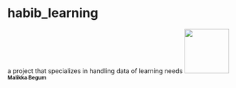 # habib_learning
a project that specializes in handling data of learning needs
<a href="https://github.com/pbellec">
   <img src="[https://avatars.githubusercontent.com/u/1670887?v=4?s=100](https://avatars.githubusercontent.com/u/209146016?s=400&u=50433ea26e10176ddd317f54c197004bd6181fec&v=4)" width="100px;" alt=""/>
   <br /><sub><b>Malikka Begum</b></sub>
</a>
